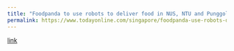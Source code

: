 ```yaml
---
title: "Foodpanda to use robots to deliver food in NUS, NTU and Punggol"
permalink: https://www.todayonline.com/singapore/foodpanda-use-robots-deliver-food-nus-ntu-and-punggol
---
```

[link](https://www.todayonline.com/singapore/foodpanda-use-robots-deliver-food-nus-ntu-and-punggol)